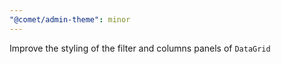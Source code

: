 ```yaml
---
"@comet/admin-theme": minor
---
```


Improve the styling of the filter and columns panels of `DataGrid`
